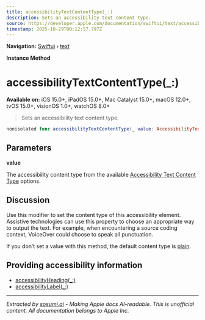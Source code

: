 ```yaml
---
title: accessibilityTextContentType(_:)
description: Sets an accessibility text content type.
source: https://developer.apple.com/documentation/swiftui/text/accessibilitytextcontenttype(_:)
timestamp: 2025-10-29T00:12:57.797Z
---
```


**Navigation:** [Swiftui](/documentation/swiftui) › [text](/documentation/swiftui/text)

**Instance Method**

# accessibilityTextContentType(_:)

**Available on:** iOS 15.0+, iPadOS 15.0+, Mac Catalyst 15.0+, macOS 12.0+, tvOS 15.0+, visionOS 1.0+, watchOS 8.0+

> Sets an accessibility text content type.

```swift
nonisolated func accessibilityTextContentType(_ value: AccessibilityTextContentType) -> Text
```

## Parameters

**value**

The accessibility content type from the available [Accessibility Text Content Type](/documentation/swiftui/accessibilitytextcontenttype) options.



## Discussion

Use this modifier to set the content type of this accessibility element. Assistive technologies can use this property to choose an appropriate way to output the text. For example, when encountering a source coding context, VoiceOver could choose to speak all punctuation.

If you don’t set a value with this method, the default content type is [plain](/documentation/swiftui/accessibilitytextcontenttype/plain).

## Providing accessibility information

- [accessibilityHeading(_:)](/documentation/swiftui/text/accessibilityheading(_:))
- [accessibilityLabel(_:)](/documentation/swiftui/text/accessibilitylabel(_:))

---

*Extracted by [sosumi.ai](https://sosumi.ai) - Making Apple docs AI-readable.*
*This is unofficial content. All documentation belongs to Apple Inc.*
